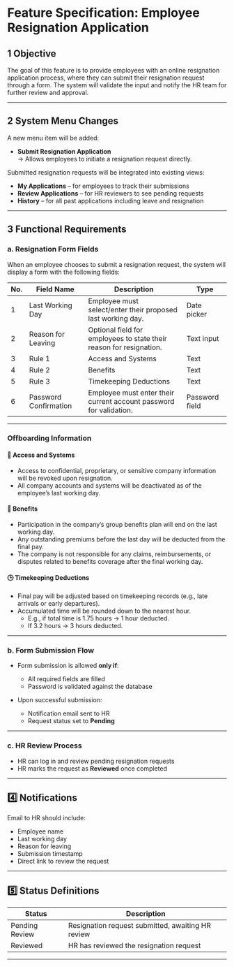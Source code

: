 # Feature Specification: Employee Resignation Application

## 1️ Objective

The goal of this feature is to provide employees with an online resignation application process, where they can submit their resignation request through a form. The system will validate the input and notify the HR team for further review and approval.

---

## 2️ System Menu Changes

A new menu item will be added:

- **Submit Resignation Application**  
  → Allows employees to initiate a resignation request directly.

Submitted resignation requests will be integrated into existing views:

- **My Applications** – for employees to track their submissions  
- **Review Applications** – for HR reviewers to see pending requests  
- **History** – for all past applications including leave and resignation

---

## 3️ Functional Requirements

### a. Resignation Form Fields

When an employee chooses to submit a resignation request, the system will display a form with the
following fields:

| No. | Field Name          | Description                                                              | Type         |
|-----|---------------------|--------------------------------------------------------------------------|--------------|
| 1   | Last Working Day    | Employee must select/enter their proposed last working day.              | Date picker  |
| 2   | Reason for Leaving  | Optional field for employees to state their reason for resignation.      | Text input   |
| 3   | Rule 1   | Access and Systems                 | Text     |
| 4   | Rule 2   | Benefits                      | Text     |
| 5   | Rule 3   | Timekeeping Deductions                            | Text    |
| 6   | Password Confirmation | Employee must enter their current account password for validation.      | Password field |

---

### Offboarding Information

#### 📂 Access and Systems

- Access to confidential, proprietary, or sensitive company information will be revoked upon resignation.  
- All company accounts and systems will be deactivated as of the employee’s last working day.

#### 💼 Benefits

- Participation in the company’s group benefits plan will end on the last working day.  
- Any outstanding premiums before the last day will be deducted from the final pay.  
- The company is not responsible for any claims, reimbursements, or disputes related to benefits coverage after the final working day.

#### 🕒 Timekeeping Deductions

- Final pay will be adjusted based on timekeeping records (e.g., late arrivals or early departures).  
- Accumulated time will be rounded down to the nearest hour.  
  - E.g., if total time is 1.75 hours → 1 hour deducted.  
  - If 3.2 hours → 3 hours deducted.

---

### b. Form Submission Flow

- Form submission is allowed **only if**:
  - All required fields are filled
  - Password is validated against the database

- Upon successful submission:
  - Notification email sent to HR
  - Request status set to **Pending**

---

### c. HR Review Process

- HR can log in and review pending resignation requests
- HR marks the request as **Reviewed** once completed

---

## 4️⃣ Notifications

Email to HR should include:

- Employee name
- Last working day
- Reason for leaving
- Submission timestamp
- Direct link to review the request

---

## 5️⃣ Status Definitions

| Status         | Description                                         |
|----------------|-----------------------------------------------------|
| Pending Review | Resignation request submitted, awaiting HR review   |
| Reviewed       | HR has reviewed the resignation request             |

---
